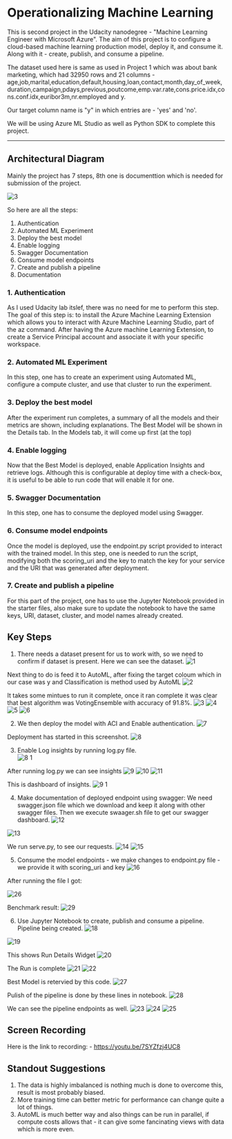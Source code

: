 # Operationalizing Machine Learning #


This is second project in the Udacity nanodegree - "Machine Learning Engineer with Microsoft Azure". The aim of this project is to configure a cloud-based machine learning production model, deploy it, and consume it. Along with it - create, publish, and consume a pipeline.

The dataset used here is same as used in Project 1 which was about bank marketing, which had 32950 rows and 21 columns - age,job,marital,education,default,housing,loan,contact,month,day_of_week,duration,campaign,pdays,previous,poutcome,emp.var.rate,cons.price.idx,cons.conf.idx,euribor3m,nr.employed and y.

Our target column name is "y" in which entries are - 'yes' and 'no'.

We will be using Azure ML Studio as well as Python SDK to complete this project. 

- - - -

## Architectural Diagram ##

Mainly the project has 7 steps, 8th one is documenttion which is needed for submission of the project. 

![3](https://user-images.githubusercontent.com/34343621/115155839-40a91880-a09f-11eb-8ba4-7dc7069f2d5a.png)

So here are all the steps:

1. Authentication
2. Automated ML Experiment
3. Deploy the best model
4. Enable logging
5. Swagger Documentation
6. Consume model endpoints
7. Create and publish a pipeline
8. Documentation

### 1. Authentication ###
As I used Udacity lab itslef, there was no need for me to perform this step. The goal of this step is: to install the Azure Machine Learning Extension which allows you to interact with Azure Machine Learning Studio, part of the az command. After having the Azure machine Learning Extension, to create a Service Principal account and associate it with your specific workspace.


### 2. Automated ML Experiment ###
In this step, one has to create an experiment using Automated ML, configure a compute cluster, and use that cluster to run the experiment.


### 3. Deploy the best model ###
After the experiment run completes, a summary of all the models and their metrics are shown, including explanations. The Best Model will be shown in the Details tab. In the Models tab, it will come up first (at the top)

### 4. Enable logging ### 
Now that the Best Model is deployed, enable Application Insights and retrieve logs. Although this is configurable at deploy time with a check-box, it is useful to be able to run code that will enable it for one.

### 5. Swagger Documentation ###
In this step, one has to consume the deployed model using Swagger.

### 6. Consume model endpoints ###
Once the model is deployed, use the endpoint.py script provided to interact with the trained model. In this step, one is needed to run the script, modifying both the scoring_uri and the key to match the key for your service and the URI that was generated after deployment.

### 7. Create and publish a pipeline ###
For this part of the project, one has to use the Jupyter Notebook provided in the starter files, also make sure to update the notebook to have the same keys, URI, dataset, cluster, and model names already created.

## Key Steps ##
1. There needs a dataset present for us to work with, so we need to confirm if dataset is present. Here we can see the dataset. 
![1](https://user-images.githubusercontent.com/34343621/115162401-f33da300-a0c0-11eb-834d-0e758cfa145a.png)

Next thing to do is feed it to AutoML, after fixing the target coloum which in our case was y and Classification is method used by AutoML
![2](https://user-images.githubusercontent.com/34343621/115162442-241dd800-a0c1-11eb-92aa-44741be5a607.png)

It takes some mintues to run it complete, once it ran complete it was clear that best algorithm was VotingEnsemble with accuracy of 91.8%.
![3](https://user-images.githubusercontent.com/34343621/115162573-fe450300-a0c1-11eb-89fa-dcaae3458ca3.png)
![4](https://user-images.githubusercontent.com/34343621/115162574-01d88a00-a0c2-11eb-820d-6bac4cf24a05.png)
![5](https://user-images.githubusercontent.com/34343621/115162588-1452c380-a0c2-11eb-9ee6-6716ae1d0c2f.png)
![6](https://user-images.githubusercontent.com/34343621/115162725-ab1f8000-a0c2-11eb-8291-599f41e17955.png)


2. We then deploy the model with ACI and Enable authentication. 
![7](https://user-images.githubusercontent.com/34343621/115162673-77dcf100-a0c2-11eb-820a-78589ffd45e0.png)

Deployment has started in this screenshot. 
![8](https://user-images.githubusercontent.com/34343621/115163446-cd1b0180-a0c6-11eb-8a13-f2d681bc858b.png)

3.  Enable Log insights by running log.py file.  
![8 1](https://user-images.githubusercontent.com/34343621/115163624-c214a100-a0c7-11eb-95e8-92f5432544b5.png)

After running log.py we can see insights
![9](https://user-images.githubusercontent.com/34343621/115163512-1f5c2280-a0c7-11eb-8cff-c00c14ffd2f1.png)
![10](https://user-images.githubusercontent.com/34343621/115163680-1ae43980-a0c8-11eb-8b37-5b7d5bf897d6.png)
![11](https://user-images.githubusercontent.com/34343621/115163683-1ddf2a00-a0c8-11eb-8d93-a6fac602012b.png)

This is dashboard of insights. 
![9 1](https://user-images.githubusercontent.com/34343621/115163505-12d7ca00-a0c7-11eb-932b-435678941cb2.png)

4. Make documentation of deployed endpoint using swagger: We need swagger.json file which we download and keep it along with other swagger files. Then we execute swaager.sh file to get our swagger dashboard. 
![12](https://user-images.githubusercontent.com/34343621/115163686-26cffb80-a0c8-11eb-8a17-2f6ac88f2320.png)

 ![13](https://user-images.githubusercontent.com/34343621/115163715-4a934180-a0c8-11eb-918a-a9619352ebd1.png)

We run serve.py, to see our requests. 
![14](https://user-images.githubusercontent.com/34343621/115163744-6bf42d80-a0c8-11eb-8f67-f20c54888162.png)
![15](https://user-images.githubusercontent.com/34343621/115163750-71ea0e80-a0c8-11eb-89a6-c01d107c1337.png)

5. Consume the model endpoints - we make changes to endpoint.py file - we provide it with scoring_uri and key
![16](https://user-images.githubusercontent.com/34343621/115163818-e7ee7580-a0c8-11eb-94a2-fedc861f56ba.png)

After running the file I got:

![26](https://user-images.githubusercontent.com/34343621/115167095-c646bb80-a0d3-11eb-9a9e-22f47d48e6b9.png)

Benchmark result:
![29](https://user-images.githubusercontent.com/34343621/115168349-33f4e680-a0d8-11eb-8917-8323c6a0822f.png)

6. Use Jupyter Notebook to create, publish and consume a pipeline.
Pipeline being created. 
![18](https://user-images.githubusercontent.com/34343621/115163853-18ceaa80-a0c9-11eb-8c3a-c5efb94b9e7b.png)

![19](https://user-images.githubusercontent.com/34343621/115163874-3439b580-a0c9-11eb-99ff-622df7409170.png)

This shows Run Details Widget
![20](https://user-images.githubusercontent.com/34343621/115163899-64815400-a0c9-11eb-8e60-b1ca1a7bf4ed.png)

The Run is complete 
![21](https://user-images.githubusercontent.com/34343621/115167106-d199e700-a0d3-11eb-9fb1-60c6422a6f10.png)
![22](https://user-images.githubusercontent.com/34343621/115167111-dced1280-a0d3-11eb-8254-d6d93ec15d6b.png)

Best Model is retervied by this code.
![27](https://user-images.githubusercontent.com/34343621/115167169-1cb3fa00-a0d4-11eb-8a23-4efd7e342fdb.png)


Pulish of the pipeline is done by these lines in notebook. 
![28](https://user-images.githubusercontent.com/34343621/115167190-38b79b80-a0d4-11eb-9964-c4e865c6c837.png)


We can see the pipeline endpoints as well. 
![23](https://user-images.githubusercontent.com/34343621/115167129-ed04f200-a0d3-11eb-9e29-6c33f886801e.png)
![24](https://user-images.githubusercontent.com/34343621/115167137-f1c9a600-a0d3-11eb-8aa9-a119cd5250a5.png)
![25](https://user-images.githubusercontent.com/34343621/115167145-fa21e100-a0d3-11eb-9ada-73bd93f0a322.png)




## Screen Recording
Here is the link to recording: - https://youtu.be/7SYZfzj4UC8

## Standout Suggestions
1. The data is highly imbalanced is nothing much is done to overcome this, result is most probably biased. 
2. More training time can better metric for performance can change quite a lot of things. 
3. AutoML is much better way and also things can be run in parallel, if compute costs allows that - it can give some fancinating views with data which is more even. 
